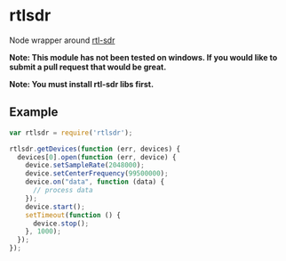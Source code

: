 
# rtlsdr

Node wrapper around [rtl-sdr](http://sdr.osmocom.org/trac/wiki/rtl-sdr/)

**Note: This module has not been tested on windows. If you would like to submit a pull request that would be great.**

**Note: You must install rtl-sdr libs first.**

## Example

```javascript
var rtlsdr = require('rtlsdr');

rtlsdr.getDevices(function (err, devices) {
  devices[0].open(function (err, device) {
    device.setSampleRate(2048000);
    device.setCenterFrequency(99500000);
    device.on("data", function (data) {
      // process data
    });
    device.start();
    setTimeout(function () {
      device.stop();
    }, 1000);
  });
});
```
